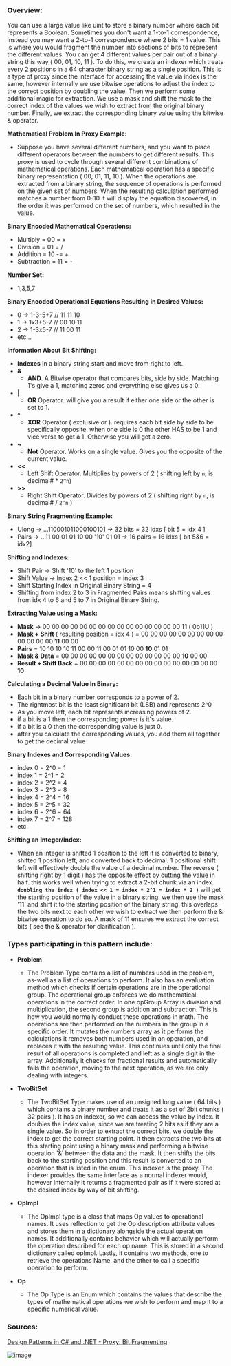 ### Overview:

You can use a large value like uint to store a binary number where each bit represents a 
Boolean. Sometimes you don't want a 1-to-1 correspondence, instead you may want a 2-to-1 correspondence where 2 bits = 1 value. This is where you would fragment the number into sections of bits to represent the different values. You can get 4 different values per pair out of a binary string this way ( 00, 01, 10, 11 ). To do this, we create an indexer which treats every 2 positions in a 64 character binary string as a single position. This is a type of proxy since the interface for accessing the value via index is the same, however internally we use bitwise operations to adjust the index to the correct position by doubling the value. Then we perform some additional magic for extraction. We use a mask and shift the mask to the correct index of the values we wish to extract from the original binary number. Finally, we extract the corresponding binary value using the bitwise & operator.

**Mathematical Problem In Proxy Example:**
- Suppose you have several different numbers, and you want to place different operators between the numbers to get different results. This proxy is used to cycle through several different combinations of mathematical operations. Each mathematical operation has a specific binary representation ( 00, 01, 11, 10 ). When the operations are extracted from a binary string, the sequence of operations is performed on the given set of numbers. When the resulting calculation performed matches a number from 0-10 it will display the equation discovered, in the order it was performed on the set of numbers, which resulted in the value.

**Binary Encoded Mathematical Operations:**
- Multiply = 00 = x
- Division = 01 = /
- Addition = 10 -= +
- Subtraction = 11 = -

**Number Set:**
- 1,3,5,7

**Binary Encoded Operational Equations Resulting in Desired Values:**
- 0 -> 1-3-5+7    //  11 11 10 
- 1 -> 1x3+5-7    //  00 10 11 
- 2 -> 1-3x5-7     //  11 00 11
- etc...

 **Information About Bit Shifting:**

- **Indexes** in a binary string start and move from right to left.
- **&** 
	- **AND**. A Bitwise operator that compares bits, side by side. Matching 1's give a 1, matching zeros and everything else gives us a 0.
- **|**
	- **OR** Operator. will give you a result if either one side or the other is set to 1.
- **^**
	- **XOR** Operator ( exclusive or ). requires each bit side by side to be specifically opposite. when one side is 0 the other HAS to be 1 and vice versa to get a 1. Otherwise you will get a zero.
- **~**
	- **Not** Operator. Works on a single value. Gives you the opposite of the current value.
- **<<**
	- Left Shift Operator. Multiplies by powers of 2 ( shifting left by `n`, is decimal# * `2^n`)
- **>>**
	- Right Shift Operator. Divides by powers of 2 ( shifting right by `n`, is decimal# / `2^n` )

**Binary String Fragmenting Example:**
- Ulong -> ...110001011000100101 -> 32 bits = 32 idxs [ bit 5 = idx 4 ]
- Pairs -> ...11 00 01 01 10 00 '10' 01 01 -> 16 pairs = 16 idxs [ bit 5&6 = idx2]

**Shifting and Indexes:**
- Shift Pair -> Shift '10' to the left 1 position
- Shift Value -> Index 2 << 1 position = index 3
- Shift Starting Index in Original Binary String = 4
- Shifting from index 2 to 3 in Fragmented Pairs means shifting values from idx 4 to 6 and 5 to 7 in Original Binary String.

**Extracting Value using a Mask:**
- **Mask** -> 00 00 00 00 00 00 00 00 00 00 00 00 00 00 00 **11** ( 0b11U )
- **Mask + Shift** ( resulting position = idx 4 )   = 00 00 00 00 00 00 00 00 00 00 00 00 00 **11** 00 00
- **Pairs**                                                              = 10 10 10 10 11 00 00 11 00 01 01 10 00 **10** 01 01
- **Mask & Data**                                                = 00 00 00 00 00 00 00 00 00 00 00 00 00 **10** 00 00 
- **Result + Shift Back**                                      = 00 00 00 00 00 00 00 00 00 00 00 00 00 00 00 **10**

**Calculating a Decimal Value In Binary:**
- Each bit in a binary number corresponds to a power of 2.
- The rightmost bit is the least significant bit (LSB) and represents 2^0
- As you move left, each bit represents increasing powers of 2.
- if a bit is a 1 then the corresponding power is it's value.
- if a bit is a 0 then the corresponding value is just 0.
- after you calculate the corresponding values, you add them all together to get the decimal value

**Binary Indexes and Corresponding Values:**
- index 0 = 2^0 = 1
- index 1 = 2^1 = 2
- index 2 = 2^2 = 4
- index 3 = 2^3 = 8
- index 4 = 2^4 = 16
- index 5 = 2^5 = 32
- index 6 = 2^6 = 64
- index 7 = 2^7 = 128
- etc.

**Shifting an Integer/Index:**
- When an integer is shifted 1 position to the left it is converted to binary, shifted 1 position left, and converted back to decimal. 1 positional shift left will effectively double the value of a decimal number. The reverse ( shifting right by 1 digit ) has the opposite effect by cutting the value in half. this works well when trying to extract a 2-bit chunk via an index. **```doubling the index ( index << 1 = index * 2^1 = index * 2 )```** will get the starting position of the value in a binary string. we then use the mask '11' and shift it to the starting position of the binary string. this overlaps the two bits next to each other we wish to extract we then perform the & bitwise operation to do so. A mask of 11 ensures we extract the correct bits ( see the & operator for clarification ).

### Types participating in this pattern include:


- **Problem**
	- The Problem Type contains a list of numbers used in the problem, as-well as a list of operations to perform. It also has an evaluation method which checks if certain operations are in the operational group. The operational group enforces we do mathematical operations in the correct order. In one opGroup Array is division and multiplication, the second group is addition and subtraction. This is how you would normally conduct these operations in math. The operations are then performed on the numbers in the group in a specific order. It mutates the numbers array as it performs the calculations it removes both numbers used in an operation, and replaces it with the resulting value. This continues until only the final result of all operations is completed and left as a single digit in the array. Additionally it checks for fractional results and automatically fails the operation, moving to the next operation, as we are only dealing with integers.
	
- **TwoBitSet**
	* The TwoBitSet Type makes use of an unsigned long value ( 64 bits ) which contains a binary number and treats it as a set of 2bit chunks ( 32 pairs ). It has an indexer, so we can access the value by index. It doubles the index value, since we are treating 2 bits as if they are a single value. So in order to extract the correct bits, we double the index to get the correct starting point. It then extracts the two bits at this starting point using a binary mask and performing a bitwise operation '&' between the data and the mask. It then shifts the bits back to the starting position and this result is converted to an operation that is listed in the enum. This indexer is the proxy. The indexer provides the same interface as a normal indexer would, however internally it returns a fragmented pair as if it were stored at the desired index by way of bit shifting.
	
- **OpImpl**
	- The OpImpl type is a class that maps Op values to operational names. It uses reflection to get the Op description attribute values and stores them in a dictionary alongside the actual operation names. It additionally contains behavior which will actually perform the operation described for each op name. This is stored in a second dictionary called opImpl.
	  Lastly, it contains two methods, one to retrieve the operations Name, and the other to call a specific operation to perform.
	
- **Op**
	- The Op Type is an Enum which contains the values that describe the types of mathematical operations we wish to perform and map it to a specific numerical value.

### Sources:
[Design Patterns in C# and .NET - Proxy: Bit Fragmenting](https://www.udemy.com/course/design-patterns-csharp-dotnet/)

[![image](https://github.com/nicholasrwx/GangOfFourPatterns/blob/main/Imgs/back-arrow_1f519.png)](https://github.com/nicholasrwx/GangOfFourPatterns/tree/main)